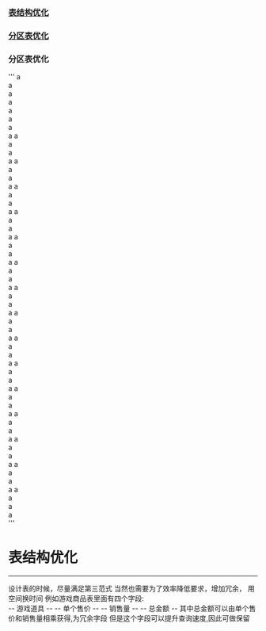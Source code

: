 ### [表结构优化](#-表结构优化)
### [分区表优化](#-)
### 分区表优化
'''
a    
a    
a    
a    
a    
a    
a    
a    a    
a    
a    
a    a    
a    
a    
a    a    
a    
a    
a    a    
a    
a    
a    a    
a    
a    
a    a    
a    
a    
a    a    
a    
a    
a    a    
a    
a    
a    a    
a    
a    
a    a    
a    
a    
a    a    
a    
a    
a    a    
a    
a    
a    a    
a    
a    
a    a    
a    
a    
a    a    
a    
a    
a    
'''
# 表结构优化
---------
设计表的时候，尽量满足第三范式
当然也需要为了效率降低要求，增加冗余，
用空间换时间
例如游戏商品表里面有四个字段:  
      -- 游戏道具 -- 
      -- 单个售价 --
      -- 销售量 -- 
      -- 总金额 --
其中总金额可以由单个售价和销售量相乘获得,为冗余字段
但是这个字段可以提升查询速度,因此可做保留













